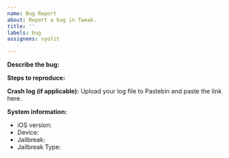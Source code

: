 ```yaml
---
name: Bug Report
about: Report a bug in Tweak.
title: ''
labels: bug
assignees: vyolit

---
```


**Describe the bug:**

**Steps to reproduce:**

**Crash log (if applicable):**
Upload your log file to Pastebin and paste the link here.

**System information:**
- iOS version:
- Device:
- Jailbreak:
- Jailbreak Type:
